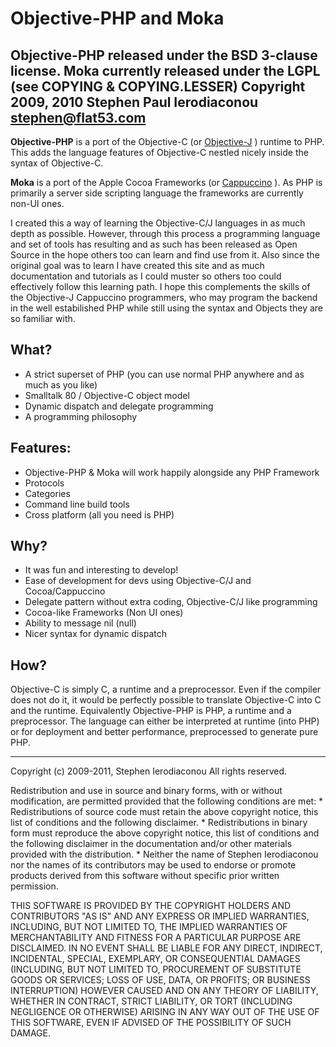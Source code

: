 Objective-PHP and Moka
======================
Objective-PHP released under the BSD 3-clause license. Moka currently released under the LGPL (see COPYING & COPYING.LESSER)
Copyright 2009, 2010 Stephen Paul Ierodiaconou <stephen@flat53.com>
----------------------

**Objective-PHP** is a port of the Objective-C (or [Objective-J](http://www.cappuccino.org/) )
runtime to PHP. This adds the language features of Objective-C nestled nicely inside the syntax of
Objective-C.

**Moka** is a port of the Apple Cocoa Frameworks (or [Cappuccino](http://www.cappuccino.org/) ). As
PHP is primarily a server side scripting language the frameworks are currently non-UI ones.

I created this a way of learning the Objective-C/J languages in as much depth as possible. However,
through this process a programming language and set of tools has resulting and as such has been
released as Open Source in the hope others too can learn and find use from it. Also since the
original goal was to learn I have created this site and as much documentation and tutorials as
I could muster so others too could effectively follow this learning path. I hope this complements
the skills of the Objective-J Cappuccino programmers, who may program the backend in the well
estabilished PHP while still using the syntax and Objects they are so familiar with.

What?
-----
* A strict superset of PHP (you can use normal PHP anywhere and as much as you like)
* Smalltalk 80 / Objective-C object model
* Dynamic dispatch and delegate programming
* A programming philosophy

Features:
---------
* Objective-PHP & Moka will work happily alongside any PHP Framework
* Protocols
* Categories
* Command line build tools
* Cross platform (all you need is PHP)

Why?
----
* It was fun and interesting to develop!
* Ease of development for devs using Objective-C/J and Cocoa/Cappuccino
* Delegate pattern without extra coding, Objective-C/J like programming
* Cocoa-like Frameworks (Non UI ones)
* Ability to message nil (null)
* Nicer syntax for dynamic dispatch

How?
----
Objective-C is simply C, a runtime and a preprocessor. Even if the compiler does not do it, it would
be perfectly possible to translate Objective-C into C and the runtime.
Equivalently Objective-PHP is PHP, a runtime and a preprocessor. The language can either be
interpreted at runtime (into PHP) or for deployment and better performance, preprocessed to generate
pure PHP.

----
Copyright (c) 2009-2011, Stephen Ierodiaconou
All rights reserved.

Redistribution and use in source and binary forms, with or without
modification, are permitted provided that the following conditions are met:
    * Redistributions of source code must retain the above copyright
      notice, this list of conditions and the following disclaimer.
    * Redistributions in binary form must reproduce the above copyright
      notice, this list of conditions and the following disclaimer in the
      documentation and/or other materials provided with the distribution.
    * Neither the name of Stephen Ierodiaconou nor the
      names of its contributors may be used to endorse or promote products
      derived from this software without specific prior written permission.

THIS SOFTWARE IS PROVIDED BY THE COPYRIGHT HOLDERS AND CONTRIBUTORS "AS IS" AND
ANY EXPRESS OR IMPLIED WARRANTIES, INCLUDING, BUT NOT LIMITED TO, THE IMPLIED
WARRANTIES OF MERCHANTABILITY AND FITNESS FOR A PARTICULAR PURPOSE ARE
DISCLAIMED. IN NO EVENT SHALL <COPYRIGHT HOLDER> BE LIABLE FOR ANY
DIRECT, INDIRECT, INCIDENTAL, SPECIAL, EXEMPLARY, OR CONSEQUENTIAL DAMAGES
(INCLUDING, BUT NOT LIMITED TO, PROCUREMENT OF SUBSTITUTE GOODS OR SERVICES;
LOSS OF USE, DATA, OR PROFITS; OR BUSINESS INTERRUPTION) HOWEVER CAUSED AND
ON ANY THEORY OF LIABILITY, WHETHER IN CONTRACT, STRICT LIABILITY, OR TORT
(INCLUDING NEGLIGENCE OR OTHERWISE) ARISING IN ANY WAY OUT OF THE USE OF THIS
SOFTWARE, EVEN IF ADVISED OF THE POSSIBILITY OF SUCH DAMAGE.
